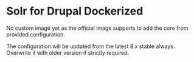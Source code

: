 # Solr for Drupal Dockerized

No custom image yet as the official image supports to add the core from
provided configuration.

The configuration will be updated from the latest 8.x stable always.
Overwrite it with older version if strictly required.